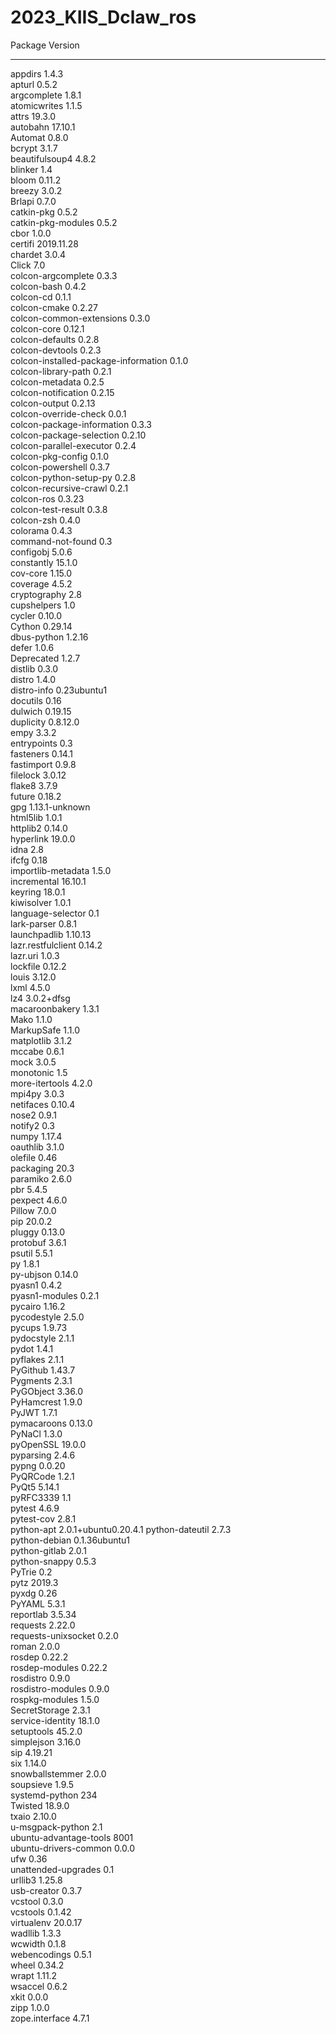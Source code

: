# 2023_KIIS_Dclaw_ros

Package                              Version             
------------------------------------ --------------------
appdirs                              1.4.3               
apturl                               0.5.2               
argcomplete                          1.8.1               
atomicwrites                         1.1.5               
attrs                                19.3.0              
autobahn                             17.10.1             
Automat                              0.8.0               
bcrypt                               3.1.7               
beautifulsoup4                       4.8.2               
blinker                              1.4                 
bloom                                0.11.2              
breezy                               3.0.2               
Brlapi                               0.7.0               
catkin-pkg                           0.5.2               
catkin-pkg-modules                   0.5.2               
cbor                                 1.0.0               
certifi                              2019.11.28          
chardet                              3.0.4               
Click                                7.0                 
colcon-argcomplete                   0.3.3               
colcon-bash                          0.4.2               
colcon-cd                            0.1.1               
colcon-cmake                         0.2.27              
colcon-common-extensions             0.3.0               
colcon-core                          0.12.1              
colcon-defaults                      0.2.8               
colcon-devtools                      0.2.3               
colcon-installed-package-information 0.1.0               
colcon-library-path                  0.2.1               
colcon-metadata                      0.2.5               
colcon-notification                  0.2.15              
colcon-output                        0.2.13              
colcon-override-check                0.0.1               
colcon-package-information           0.3.3               
colcon-package-selection             0.2.10              
colcon-parallel-executor             0.2.4               
colcon-pkg-config                    0.1.0               
colcon-powershell                    0.3.7               
colcon-python-setup-py               0.2.8               
colcon-recursive-crawl               0.2.1               
colcon-ros                           0.3.23              
colcon-test-result                   0.3.8               
colcon-zsh                           0.4.0               
colorama                             0.4.3               
command-not-found                    0.3                 
configobj                            5.0.6               
constantly                           15.1.0              
cov-core                             1.15.0              
coverage                             4.5.2               
cryptography                         2.8                 
cupshelpers                          1.0                 
cycler                               0.10.0              
Cython                               0.29.14             
dbus-python                          1.2.16              
defer                                1.0.6               
Deprecated                           1.2.7               
distlib                              0.3.0               
distro                               1.4.0               
distro-info                          0.23ubuntu1         
docutils                             0.16                
dulwich                              0.19.15             
duplicity                            0.8.12.0            
empy                                 3.3.2               
entrypoints                          0.3                 
fasteners                            0.14.1              
fastimport                           0.9.8               
filelock                             3.0.12              
flake8                               3.7.9               
future                               0.18.2              
gpg                                  1.13.1-unknown      
html5lib                             1.0.1               
httplib2                             0.14.0              
hyperlink                            19.0.0              
idna                                 2.8                 
ifcfg                                0.18                
importlib-metadata                   1.5.0               
incremental                          16.10.1             
keyring                              18.0.1              
kiwisolver                           1.0.1               
language-selector                    0.1                 
lark-parser                          0.8.1               
launchpadlib                         1.10.13             
lazr.restfulclient                   0.14.2              
lazr.uri                             1.0.3               
lockfile                             0.12.2              
louis                                3.12.0              
lxml                                 4.5.0               
lz4                                  3.0.2+dfsg          
macaroonbakery                       1.3.1               
Mako                                 1.1.0               
MarkupSafe                           1.1.0               
matplotlib                           3.1.2               
mccabe                               0.6.1               
mock                                 3.0.5               
monotonic                            1.5                 
more-itertools                       4.2.0               
mpi4py                               3.0.3               
netifaces                            0.10.4              
nose2                                0.9.1               
notify2                              0.3                 
numpy                                1.17.4              
oauthlib                             3.1.0               
olefile                              0.46                
packaging                            20.3                
paramiko                             2.6.0               
pbr                                  5.4.5               
pexpect                              4.6.0               
Pillow                               7.0.0               
pip                                  20.0.2              
pluggy                               0.13.0              
protobuf                             3.6.1               
psutil                               5.5.1               
py                                   1.8.1               
py-ubjson                            0.14.0              
pyasn1                               0.4.2               
pyasn1-modules                       0.2.1               
pycairo                              1.16.2              
pycodestyle                          2.5.0               
pycups                               1.9.73              
pydocstyle                           2.1.1               
pydot                                1.4.1               
pyflakes                             2.1.1               
PyGithub                             1.43.7              
Pygments                             2.3.1               
PyGObject                            3.36.0              
PyHamcrest                           1.9.0               
PyJWT                                1.7.1               
pymacaroons                          0.13.0              
PyNaCl                               1.3.0               
pyOpenSSL                            19.0.0              
pyparsing                            2.4.6               
pypng                                0.0.20              
PyQRCode                             1.2.1               
PyQt5                                5.14.1              
pyRFC3339                            1.1                 
pytest                               4.6.9               
pytest-cov                           2.8.1               
python-apt                           2.0.1+ubuntu0.20.4.1
python-dateutil                      2.7.3               
python-debian                        0.1.36ubuntu1       
python-gitlab                        2.0.1               
python-snappy                        0.5.3               
PyTrie                               0.2                 
pytz                                 2019.3              
pyxdg                                0.26                
PyYAML                               5.3.1               
reportlab                            3.5.34              
requests                             2.22.0              
requests-unixsocket                  0.2.0               
roman                                2.0.0               
rosdep                               0.22.2              
rosdep-modules                       0.22.2              
rosdistro                            0.9.0               
rosdistro-modules                    0.9.0               
rospkg-modules                       1.5.0               
SecretStorage                        2.3.1               
service-identity                     18.1.0              
setuptools                           45.2.0              
simplejson                           3.16.0              
sip                                  4.19.21             
six                                  1.14.0              
snowballstemmer                      2.0.0               
soupsieve                            1.9.5               
systemd-python                       234                 
Twisted                              18.9.0              
txaio                                2.10.0              
u-msgpack-python                     2.1                 
ubuntu-advantage-tools               8001                
ubuntu-drivers-common                0.0.0               
ufw                                  0.36                
unattended-upgrades                  0.1                 
urllib3                              1.25.8              
usb-creator                          0.3.7               
vcstool                              0.3.0               
vcstools                             0.1.42              
virtualenv                           20.0.17             
wadllib                              1.3.3               
wcwidth                              0.1.8               
webencodings                         0.5.1               
wheel                                0.34.2              
wrapt                                1.11.2              
wsaccel                              0.6.2               
xkit                                 0.0.0               
zipp                                 1.0.0               
zope.interface                       4.7.1    
